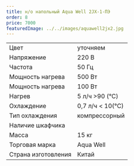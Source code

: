 ```yaml
---
title: н/о напольный Aqua Well 2JX-1-ПЭ
order: 8
price: 7000
featuredImage: ../../images/aquawell2jx2.jpg
---
```


<table>
<tr><td>Цвет</td><td>уточняем</td></tr>
<tr><td>Напряжение</td><td>220 В</td></tr>
<tr><td>Частота</td><td>50 Гц</td></tr>
<tr><td>Мощность нагрева</td><td>500 Вт</td></tr>
<tr><td>Мощность нагрева</td><td>100 Вт</td></tr>
<tr><td>Нагрев</td><td>5 л/ч >90 (°С)</td></tr>
<tr><td>Охлаждение</td><td>0,7 л/ч < 10(°С)</td></tr>
<tr><td>Тип охлаждения</td><td>компрессорный</td></tr>
<tr><td>Наличие шкафчика</td><td></td></tr>
<tr><td>Масса</td><td>15 кг</td></tr>
<tr><td>Торговая марка</td><td>Aqua Well</td></tr>
<tr><td>Страна изготовления</td><td>Китай</td></tr>
</table>
